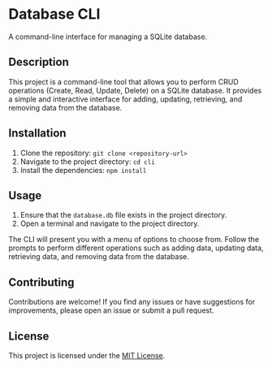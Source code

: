 # Database CLI

A command-line interface for managing a SQLite database.

## Description

This project is a command-line tool that allows you to perform CRUD operations (Create, Read, Update, Delete) on a SQLite database. It provides a simple and interactive interface for adding, updating, retrieving, and removing data from the database.

## Installation

1. Clone the repository: `git clone <repository-url>`
2. Navigate to the project directory: `cd cli`
3. Install the dependencies: `npm install`

## Usage

1. Ensure that the `database.db` file exists in the project directory.
2. Open a terminal and navigate to the project directory.


The CLI will present you with a menu of options to choose from. Follow the prompts to perform different operations such as adding data, updating data, retrieving data, and removing data from the database.

## Contributing

Contributions are welcome! If you find any issues or have suggestions for improvements, please open an issue or submit a pull request.

## License

This project is licensed under the [MIT License](LICENSE).
